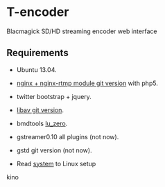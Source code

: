 # T-encoder
Blacmagick SD/HD streaming encoder web interface

Requirements
------------
- Ubuntu 13.04.
- [nginx + nginx-rtmp module git version](http://nginx.org) with php5. 
- twitter bootstrap + jquery. 
- [libav git version](http://libav.org).
- bmdtools [lu_zero](http://github.org). 
- gstreamer0.10 all plugins (not now).
- gstd git version (not now).

- Read [system](https://bitbucket.org/yaki/t-broadcaster/src/fc7b1bfe1cda9a2a38937df487fc9c99eccfdd62/system/README.md?at=master) to Linux setup

kino  